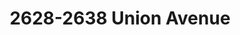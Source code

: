 ---
title: 2628-2638 Union Avenue
address: 2628 Union Ave, San Jose, CA 95124
developer: Maracor Development
municipality: San Jose
units: 220
phase: Withdrawn
permits:
    PRE19-179:
        status: Complete
        initial_date: 2019-11-12
        final_date: 2020-01-23
        apn: [41222021]
        address: 2638 Union Ave, San Jose, CA 95124
        description: Enhanced Preliminary Review, with architectural plans, to receive staff feedback regarding redevelopment of an existing 2 acre commercial strip shopping center with a mixed use vertical 5-story, commercial ground level and 4-stories of residential, with 15% of residential units being affordable which is located in the NCC General Plan Land Use designation.
        names: Wei Huang w/ Hylan Investments, Inc.;
    PRE22-142:
        status: Complete
        initial_date: 2022-07-19
        final_date: 2023-11-08
        apn: [41222021, 41222022]
        address: 2638 Union Ave, San Jose, CA 95124
        description: Enhanced Review for the redevelopment of a commercial site into a 6 story, 280-unit, 100% affordable housing rental project with ground floor commercial space and a parking garage
        names: Brad Dickason w/ Maracor Development Inc.;
    SP22-031:
        status: Withdrawn
        initial_date: 2022-11-17
        final_date: None
        apn: [41222021, 41222022]
        address: 2638 Union Ave, San Jose, CA 95124
        description: Special Use Permit to allow the demolition of an existing shopping center totaling approximately 23,810 square feet and the removal of eight non-ordinance-size trees for the construction of a 100% affordable (up to 80% AMI), six-story, 220-unit multifamily residential building with State Density Bonus concession for private open space and a waiver for common open space on an approximately 2.31-gross acre site.
        names: Brad Dickason w/ Maracor Development Inc.; Leslie Stewart w/ Pacific West Communities Inc;
geometry: [37.27428237879198, -121.93292004534415]
published: True
---